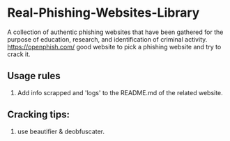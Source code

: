 # Real-Phishing-Websites-Library
A collection of authentic phishing websites that have been gathered for the purpose of education, research,  and identification of criminal activity.
https://openphish.com/ good website to pick a phishing website and try to crack it.

## Usage rules
1. Add info scrapped and 'logs' to the README.md of the related website.

## Cracking tips:
1. use beautifier & deobfuscater.
